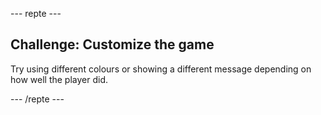 \--- repte \---

## Challenge: Customize the game

Try using different colours or showing a different message depending on how well the player did.

\--- /repte \---